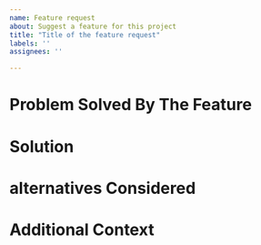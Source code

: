 ```yaml
---
name: Feature request
about: Suggest a feature for this project
title: "Title of the feature request"
labels: ''
assignees: ''

---
```


# Problem Solved By The Feature

<!--
Is your feature request related to a problem? Please describe.
A clear and concise description of what the problem is. Ex. I'm always frustrated when [...]
-->

# Solution
<!--
Describe the solution you'd like
A clear and concise description of what you want to happen.
-->

# alternatives Considered
<!-- 
Describe alternatives you've considered
A clear and concise description of any alternative solutions or features you've considered.
-->

# Additional Context
<!--
Add any other context or screenshots about the feature request here.
-->
